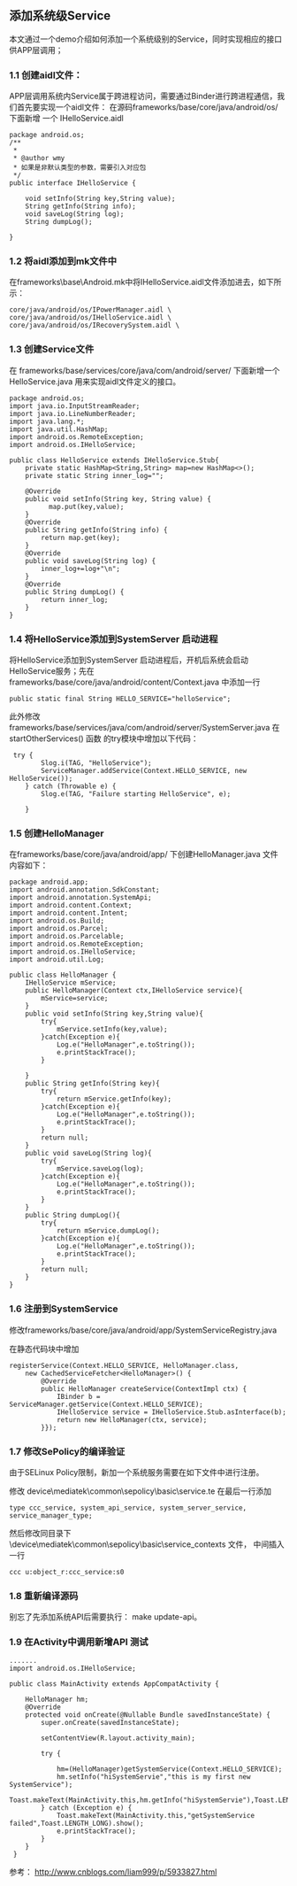 ## 添加系统级Service ##


本文通过一个demo介绍如何添加一个系统级别的Service，同时实现相应的接口供APP层调用；

### 1.1 创建aidl文件：
 
APP层调用系统内Service属于跨进程访问，需要通过Binder进行跨进程通信，我们首先要实现一个aidl文件：
在源码frameworks/base/core/java/android/os/ 下面新增 一个 IHelloService.aidl

	package android.os;
	/**
	 * 
	 * @author wmy
	 * 如果是非默认类型的参数，需要引入对应包
	 */
	public interface IHelloService {
		
		void setInfo(String key,String value);
		String getInfo(String info);
		void saveLog(String log);
		String dumpLog(); 
	
	}


### 1.2 将aidl添加到mk文件中

在frameworks\base\Android.mk中将IHelloService.aidl文件添加进去，如下所示：

	core/java/android/os/IPowerManager.aidl \
	core/java/android/os/IHelloService.aidl \
	core/java/android/os/IRecoverySystem.aidl \


### 1.3 创建Service文件

在 frameworks/base/services/core/java/com/android/server/ 下面新增一个 HelloService.java 用来实现aidl文件定义的接口。

	package android.os;	 
	import java.io.InputStreamReader;
	import java.io.LineNumberReader;
	import java.lang.*;
	import java.util.HashMap;
	import android.os.RemoteException;
	import android.os.IHelloService;	

	public class HelloService extends IHelloService.Stub{
		private static HashMap<String,String> map=new HashMap<>();
		private static String inner_log=""; 
		    
		@Override
		public void setInfo(String key, String value) {
	 		  map.put(key,value);			
		}
		@Override
		public String getInfo(String info) {
	 		return map.get(key);
		}
		@Override
		public void saveLog(String log) {
	 		inner_log+=log+"\n";
		}
		@Override
		public String dumpLog() {
	 		return inner_log;
		}  
	} 


### 1.4 将HelloService添加到SystemServer 启动进程

将HelloService添加到SystemServer 启动进程后，开机后系统会启动HelloService服务；先在 frameworks/base/core/java/android/content/Context.java 中添加一行 

	public static final String HELLO_SERVICE="helloService";

此外修改 frameworks/base/services/java/com/android/server/SystemServer.java
在  startOtherServices() 函数 的try模块中增加以下代码：

	 try {
            Slog.i(TAG, "HelloService");
            ServiceManager.addService(Context.HELLO_SERVICE, new HelloService());
        } catch (Throwable e) {
            Slog.e(TAG, "Failure starting HelloService", e);

        }

### 1.5 创建HelloManager

在frameworks/base/core/java/android/app/ 下创建HelloManager.java 文件 内容如下： 

	package android.app; 
	import android.annotation.SdkConstant;
	import android.annotation.SystemApi;
	import android.content.Context;
	import android.content.Intent;
	import android.os.Build;
	import android.os.Parcel;
	import android.os.Parcelable;
	import android.os.RemoteException;
	import android.os.IHelloService;
	import android.util.Log;
	
	public class HelloManager {
	    IHelloService mService;
	    public HelloManager(Context ctx,IHelloService service){
	        mService=service;
	    }
	    public void setInfo(String key,String value){
	        try{
	            mService.setInfo(key,value);
	        }catch(Exception e){
	            Log.e("HelloManager",e.toString());
	            e.printStackTrace();
	        }
	
	    }
	    public String getInfo(String key){
	        try{
	            return mService.getInfo(key);
	        }catch(Exception e){
	            Log.e("HelloManager",e.toString());
	            e.printStackTrace();
	        }
	        return null;
	    }
	    public void saveLog(String log){
	        try{
	            mService.saveLog(log);
	        }catch(Exception e){
	            Log.e("HelloManager",e.toString());
	            e.printStackTrace();
	        }
	    } 
	    public String dumpLog(){
	        try{
	            return mService.dumpLog();
	        }catch(Exception e){
	            Log.e("HelloManager",e.toString());
	            e.printStackTrace();
	        }
	        return null;
	    }
	} 

### 1.6 注册到SystemService

修改frameworks/base/core/java/android/app/SystemServiceRegistry.java

在静态代码块中增加
	
	registerService(Context.HELLO_SERVICE, HelloManager.class,
		new CachedServiceFetcher<HelloManager>() {
		    @Override
		    public HelloManager createService(ContextImpl ctx) {
		        IBinder b = ServiceManager.getService(Context.HELLO_SERVICE);
		        IHelloService service = IHelloService.Stub.asInterface(b);
		        return new HelloManager(ctx, service);
		    }});
 
 

### 1.7 修改SePolicy的编译验证

由于SELinux Policy限制，新加一个系统服务需要在如下文件中进行注册。

修改 device\mediatek\common\sepolicy\basic\service.te 在最后一行添加

	type ccc_service, system_api_service, system_server_service, service_manager_type;

然后修改同目录下 \device\mediatek\common\sepolicy\basic\service_contexts 文件，
中间插入一行 

	ccc u:object_r:ccc_service:s0 

### 1.8 重新编译源码

别忘了先添加系统API后需要执行： make update-api。


### 1.9 在Activity中调用新增API 测试
 
	.......
	import android.os.IHelloService;
	
	public class MainActivity extends AppCompatActivity {
	
		HelloManager hm;
	    @Override
	    protected void onCreate(@Nullable Bundle savedInstanceState) {
	        super.onCreate(savedInstanceState);
	
	        setContentView(R.layout.activity_main);  
	
	        try {
	
				hm=(HelloManager)getSystemService(Context.HELLO_SERVICE);
				hm.setInfo("hiSystemServie","this is my first new SystemService");
	            Toast.makeText(MainActivity.this,hm.getInfo("hiSystemServie"),Toast.LENGTH_LONG).show();
	        } catch (Exception e) {
				Toast.makeText(MainActivity.this,"getSystemService failed",Toast.LENGTH_LONG).show();
	            e.printStackTrace();
	        }  
	    } 
	 }

参考：
	http://www.cnblogs.com/liam999/p/5933827.html